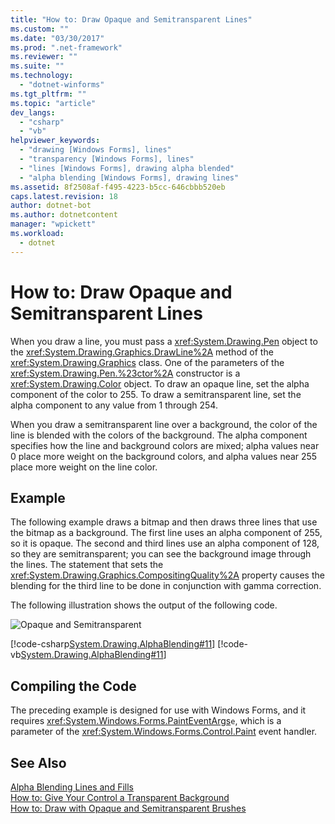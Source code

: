 ```yaml
---
title: "How to: Draw Opaque and Semitransparent Lines"
ms.custom: ""
ms.date: "03/30/2017"
ms.prod: ".net-framework"
ms.reviewer: ""
ms.suite: ""
ms.technology: 
  - "dotnet-winforms"
ms.tgt_pltfrm: ""
ms.topic: "article"
dev_langs: 
  - "csharp"
  - "vb"
helpviewer_keywords: 
  - "drawing [Windows Forms], lines"
  - "transparency [Windows Forms], lines"
  - "lines [Windows Forms], drawing alpha blended"
  - "alpha blending [Windows Forms], drawing lines"
ms.assetid: 8f2508af-f495-4223-b5cc-646cbbb520eb
caps.latest.revision: 18
author: dotnet-bot
ms.author: dotnetcontent
manager: "wpickett"
ms.workload: 
  - dotnet
---
```

# How to: Draw Opaque and Semitransparent Lines
When you draw a line, you must pass a <xref:System.Drawing.Pen> object to the <xref:System.Drawing.Graphics.DrawLine%2A> method of the <xref:System.Drawing.Graphics> class. One of the parameters of the <xref:System.Drawing.Pen.%23ctor%2A> constructor is a <xref:System.Drawing.Color> object. To draw an opaque line, set the alpha component of the color to 255. To draw a semitransparent line, set the alpha component to any value from 1 through 254.  
  
 When you draw a semitransparent line over a background, the color of the line is blended with the colors of the background. The alpha component specifies how the line and background colors are mixed; alpha values near 0 place more weight on the background colors, and alpha values near 255 place more weight on the line color.  
  
## Example  
 The following example draws a bitmap and then draws three lines that use the bitmap as a background. The first line uses an alpha component of 255, so it is opaque. The second and third lines use an alpha component of 128, so they are semitransparent; you can see the background image through the lines. The statement that sets the <xref:System.Drawing.Graphics.CompositingQuality%2A> property causes the blending for the third line to be done in conjunction with gamma correction.  
  
 The following illustration shows the output of the following code.  
  
 ![Opaque and Semitransparent](../../../../docs/framework/winforms/advanced/media/compqualline.png "compqualline")  
  
 [!code-csharp[System.Drawing.AlphaBlending#11](../../../../samples/snippets/csharp/VS_Snippets_Winforms/System.Drawing.AlphaBlending/CS/Class1.cs#11)]
 [!code-vb[System.Drawing.AlphaBlending#11](../../../../samples/snippets/visualbasic/VS_Snippets_Winforms/System.Drawing.AlphaBlending/VB/Class1.vb#11)]  
  
## Compiling the Code  
 The preceding example is designed for use with Windows Forms, and it requires <xref:System.Windows.Forms.PaintEventArgs>`e`, which is a parameter of the <xref:System.Windows.Forms.Control.Paint> event handler.  
  
## See Also  
 [Alpha Blending Lines and Fills](../../../../docs/framework/winforms/advanced/alpha-blending-lines-and-fills.md)  
 [How to: Give Your Control a Transparent Background](../../../../docs/framework/winforms/controls/how-to-give-your-control-a-transparent-background.md)  
 [How to: Draw with Opaque and Semitransparent Brushes](../../../../docs/framework/winforms/advanced/how-to-draw-with-opaque-and-semitransparent-brushes.md)
